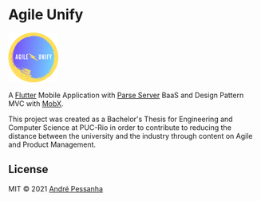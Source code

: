 # Agile Unify

[![icon](https://github.com/andrevpessanha/ENG1133-INF1951/blob/master/assets/images/favicon.png)](ICON)

A [Flutter](https://flutter.dev) Mobile Application with [Parse Server](https://parseplatform.org/) BaaS and Design Pattern MVC with [MobX](https://pub.dev/packages/mobx).

This project was created as a Bachelor's Thesis for Engineering and Computer Science at PUC-Rio in order to contribute to reducing the distance between the university and the industry through content on Agile and Product Management.

## License
MIT © 2021 [André Pessanha](https://andrevpessanha.com)
